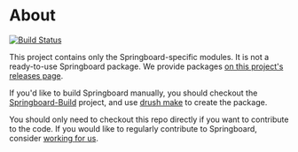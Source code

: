# About

[![Build Status](https://scrutinizer-ci.com/g/JacksonRiver/springboard_modules/badges/build.png?b=7.x-4.x)](https://scrutinizer-ci.com/g/JacksonRiver/springboard_modules/build-status/7.x-4.x)

This project contains only the Springboard-specific modules. It is not a
ready-to-use Springboard package. We provide packages [on this project's releases page](https://github.com/JacksonRiver/springboard_modules/releases).

If you'd like to build Springboard manually, you should checkout the [Springboard-Build](https://github.com/JacksonRiver/Springboard-Build) project, and use [drush make](http://drupal.org/project/drush_make) to create the package.

You should only need to checkout this repo directly if you want to contribute to the code. If you would like to regularly contribute to Springboard, consider [working for us](http://www.jacksonriver.com/about/jobs).
